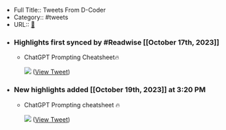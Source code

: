- Full Title:: Tweets From D-Coder
- Category:: #tweets
- URL:: [🔗](https://twitter.com/Damn_coder)
- ### Highlights first synced by #Readwise [[October 17th, 2023]]
    - ChatGPT Prompting Cheatsheet🔥 
      
      ![](https://pbs.twimg.com/media/F8kyrpEWoAANHAr.jpg) ([View Tweet](https://twitter.com/Damn_coder/status/1713956871089078712))
- ### New highlights added [[October 19th, 2023]] at 3:20 PM
    - ChatGPT Prompting cheatsheet 🔥 
      
      ![](https://pbs.twimg.com/media/F8vFC1UWsAMt-Mu.jpg) ([View Tweet](https://twitter.com/Damn_coder/status/1714680742733840852))
